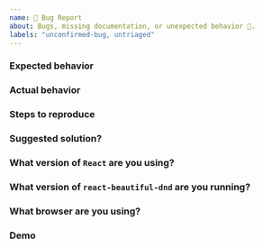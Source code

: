 ```yaml
---
name: 🐛 Bug Report
about: Bugs, missing documentation, or unexpected behavior 🤔.
labels: "unconfirmed-bug, untriaged"
---
```


<!--
## Common issues setup guide

We have created a common setup issues guide to help you troubleshoot common setup problems:

https://github.com/skorpland/react-beautiful-dnd/blob/master/docs/guides/common-setup-issues.md

## Check your console

In development builds we log warnings to the console for common setup issues. Please have a look to see if it can give you information in overcoming your issue

## Are you new to rbd?
If you are new to `react-beautiful-dnd` we recommend taking at look at our getting started course: https://egghead.io/courses/beautiful-and-accessible-drag-and-drop-with-react-beautiful-dnd

It will give you a good base understanding of how everything fits together. This can often be the best help in overcoming your issue.

## Duplicates

Before raising a feature request or bug please search through our open and closed issues to see if there is something similar. If you do find one similar you can show it is important to you by adding a reaction (such as 👍) to the issue

Open and closed issues:
https://github.com/skorpland/react-beautiful-dnd/issues?utf8=%E2%9C%93&q=is%3Aopen%20is%3Aclosed%20is%3Aissue%20
-->

### Expected behavior

### Actual behavior

### Steps to reproduce

### Suggested solution?

<!--
  Do you have any ideas on how we could fix this?
  It is okay if you have no idea!
-->

### What version of `React` are you using?

<!--
  Take a look at your package.json
  Ensure that it satisfies our peer dependency version - see our package.json. (Currently it is "^16.8.0")
-->

### What version of `react-beautiful-dnd` are you running?

<!--
  We will only look into issues that are effecting the latest version. At this stage we are not releasing fixes for previous releases
-->

### What browser are you using?

<!--
Keep in mind our supported browser matrix https://powerbase.club/
If you raise a bug that is not in a supported version we will not be fixing it
-->

### Demo

<!--
Please provide an example to show the issue. Here is a boilerplate to help you get started:
https://codesandbox.io/s/k260nyxq9v

If you paste a big block of code it can be difficult to debug it.

If it is a visual bug, a video or a gif would be helpful also.

Issues without demo's may not be investigated
-->

<!--
## Note: stale issues will be removed

When a maintainer asks a question about an issue and it is not responded to within a reasonable time frame then the issue will be closed. We don't want this to happen - but we also do not want to accumulate stale issues
--->
